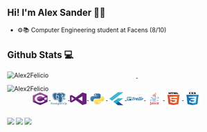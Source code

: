 ## Hi! I'm Alex Sander :man_technologist:

- ⚙️:books: Computer Engineering student at Facens (8/10)

## Github Stats 💻
<div align="center">
  <a href="https://github.com/alksss">
    <p>&nbsp;<img align="left" src="https://github-readme-stats.vercel.app/api?username=Alex2Felicio&show_icons=true&locale=en" alt="Alex2Felicio" /></p>
    <p><img align="left" src="https://github-readme-stats.vercel.app/api/top-langs?username=Alex2Felicio&show_icons=true&locale=en&layout=compact" alt="Alex2Felicio" /></p>
 
</div>
  
<div align="center", style="display: inline_block"><br>
   <img align="center" alt="Alex-Csharp" height="30" width="40" src="https://raw.githubusercontent.com/devicons/devicon/master/icons/csharp/csharp-original.svg">
   <img align="center" alt="Alex-PostGRE" height="30" width="40" src="https://github.com/devicons/devicon/blob/master/icons/postgresql/postgresql-plain-wordmark.svg">
   <img align="center" alt="Alex-Vs" height="30" width="40" src="https://github.com/devicons/devicon/blob/master/icons/visualstudio/visualstudio-plain.svg">
   <img align="center" alt="Alex-Python" height="30" width="40" src="https://raw.githubusercontent.com/devicons/devicon/master/icons/python/python-original.svg">
   <img align="center" alt="Alex-Flutter" height="30" width="40" src="https://github.com/devicons/devicon/blob/master/icons/flutter/flutter-original.svg">
   <img align="center" alt="Alex-Trello" height="30" width="40" src="https://github.com/devicons/devicon/blob/master/icons/trello/trello-plain-wordmark.svg">
   <img align="center" alt="Alex-Java" height="30" width="40" src="https://github.com/devicons/devicon/blob/master/icons/java/java-original-wordmark.svg">
   <img align="center" alt="Alex-HTML" height="30" width="40" src="https://github.com/devicons/devicon/blob/master/icons/html5/html5-original-wordmark.svg">
   <img align="center" alt="Alex-CSS" height="30" width="40" src="https://github.com/devicons/devicon/blob/master/icons/css3/css3-original-wordmark.svg">
</div>
  
  ##
 
<div> 
  <a href="https://instagram.com/aleesk_" target="_blank"><img src="https://img.shields.io/badge/-Instagram-%23E4405F?style=for-the-badge&logo=instagram&logoColor=white"       target="_blank"></a>
  <a href = "junioralex106@gmail.com"><img src="https://img.shields.io/badge/-Gmail-%23333?style=for-the-badge&logo=gmail&logoColor=white" target="_blank"></a>
  <a href="https://www.linkedin.com/in/alex-felicio" target="_blank"><img src="https://img.shields.io/badge/-LinkedIn-%230077B5?style=for-the-badge&logo=linkedin&logoColor=white" target="_blank"></a>  
</div>
